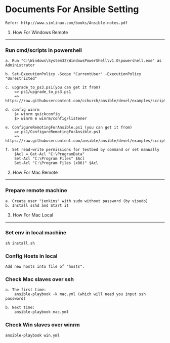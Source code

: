 Documents For Ansible Setting
=============================

    Refer: http://www.simlinux.com/books/Ansible-notes.pdf


1. How For Windows Remote
-------------------------

### Run cmd/scripts in powershell
    a. Run "C:\Windows\System32\WindowsPowerShell\v1.0\powershell.exe" as Administrator

    b. Set-ExecutionPolicy -Scope "CurrentUser" -ExecutionPolicy "Unrestricted"

    c. upgrade_to_ps3.ps1(you can get it from)
        => ps1/upgrade_to_ps3.ps1
        => https://raw.githubusercontent.com/cchurch/ansible/devel/examples/scripts/upgrade_to_ps3.ps1

    d. config winrm
        $> winrm quickconfig
        $> winrm e winrm/config/listener

    e. ConfigureRemotingForAnsible.ps1 (you can get it from)
        => ps1/ConfigureRemotingForAnsible.ps1
        => https://raw.githubusercontent.com/ansible/ansible/devel/examples/scripts/ConfigureRemotingForAnsible.ps1

    f. Set read-write permissions for testbed by command or set manually
        $Acl = Get-Acl "C:\ProgramData"
        Set-Acl "C:\Program Files" $Acl
        Set-Acl "C:\Program Files (x86)" $Acl



2. How For Mac Remote
---------------------

### Prepare remote machine
    a. Create user "jenkins" with sudo without password (by visudo)
    b. Install sshd and Start it 



3. How For Mac Local
--------------------

### Set env in local machine
    sh install.sh

### Config Hosts in local
    Add new hosts into file of "hosts".

### Check Mac slaves over ssh
    a. The first time: 
        ansible-playbook -k mac.yml (which will need you input ssh password)

    b. Next time:
        ansible-playbook mac.yml

### Check Win slaves over winrm
    ansible-playbook win.yml


